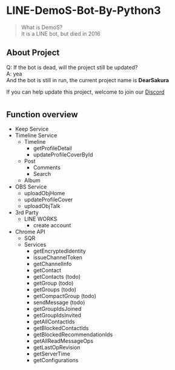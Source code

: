 # LINE-DemoS-Bot-By-Python3

>What is DemoS?\
>It is a LINE bot, but died in 2016


## About Project
Q: If the bot is dead, will the project still be updated? \
A: yea\
And the bot is still in run, the current project name is __DearSakura__

If you can help update this project, welcome to join our [Discord](https://discord.gg/vQrMbjA)

#
## Function overview
- Keep Service
- Timeline Service
    - Timeline
        - getProfileDetail
        - updateProfileCoverById
    - Post
        - Comments
        - Search
    - Album
- OBS Service
    - uploadObjHome
    - updateProfileCover
    - uploadObjTalk
- 3rd Party
    - LINE WORKS
        - create account
- Chrome API
    - SQR 
    - Services
        - getEncryptedIdentity
        - issueChannelToken
        - getChannelInfo
        - getContact
        - getContacts (todo)
        - getGroup (todo)
        - getGroups (todo)
        - getCompactGroup (todo)
        - sendMessage (todo)
        - getGroupIdsJoined
        - getGroupIdsInvited
        - getAllContactIds
        - getBlockedContactIds
        - getBlockedRecommendationIds
        - getAllReadMessageOps
        - getLastOpRevision
        - getServerTime
        - getConfigurations
